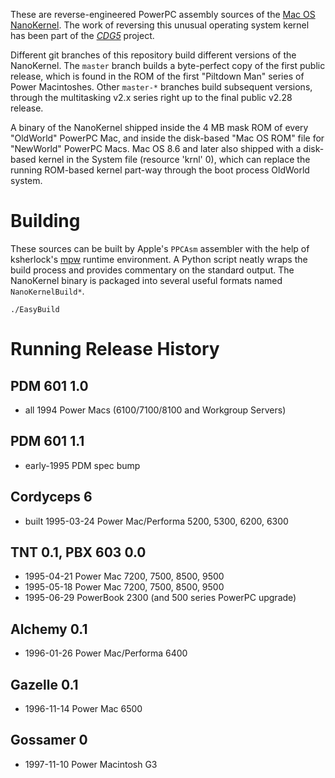 These are reverse-engineered PowerPC assembly sources of the [Mac OS
NanoKernel](https://en.wikipedia.org/wiki/Mac_OS_nanokernel). The work
of reversing this unusual operating system kernel has been part of the
[*CDG5*](https://github.com/elliotnunn/cdg5) project.

Different git branches of this repository build different versions of
the NanoKernel. The `master` branch builds a byte-perfect copy of the
first public release, which is found in the ROM of the first "Piltdown
Man" series of Power Macintoshes. Other `master-*` branches build
subsequent versions, through the multitasking v2.x series right up to
the final public v2.28 release.

A binary of the NanoKernel shipped inside the 4 MB mask ROM of every
"OldWorld" PowerPC Mac, and inside the disk-based "Mac OS ROM" file for
"NewWorld" PowerPC Macs. Mac OS 8.6 and later also shipped with a
disk-based kernel in the System file (resource 'krnl' 0), which can
replace the running ROM-based kernel part-way through the boot process
OldWorld system.


# Building

These sources can be built by Apple's `PPCAsm` assembler with the help
of ksherlock's [mpw](https://github.com/ksherlock/mpw) runtime
environment. A Python script neatly wraps the build process and provides
commentary on the standard output. The NanoKernel binary is packaged
into several useful formats named `NanoKernelBuild*`.

	./EasyBuild


# Running Release History

## PDM 601 1.0

- all 1994 Power Macs (6100/7100/8100 and Workgroup Servers)

## PDM 601 1.1

- early-1995 PDM spec bump

## Cordyceps 6

- built 1995-03-24 Power Mac/Performa 5200, 5300, 6200, 6300

## TNT 0.1, PBX 603 0.0

- 1995-04-21 Power Mac 7200, 7500, 8500, 9500
- 1995-05-18 Power Mac 7200, 7500, 8500, 9500
- 1995-06-29 PowerBook 2300 (and 500 series PowerPC upgrade)

## Alchemy 0.1

- 1996-01-26 Power Mac/Performa 6400

## Gazelle 0.1

- 1996-11-14 Power Mac 6500

## Gossamer 0

- 1997-11-10 Power Macintosh G3

